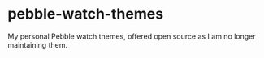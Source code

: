 # pebble-watch-themes
My personal Pebble watch themes, offered open source as I am no longer maintaining them.
